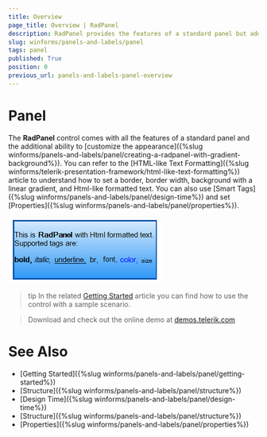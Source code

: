 ```yaml
---
title: Overview
page_title: Overview | RadPanel
description: RadPanel provides the features of a standard panel but adds advanced styling and text.
slug: winforms/panels-and-labels/panel
tags: panel
published: True
position: 0
previous_url: panels-and-labels-panel-overview
---
```


# Panel

The __RadPanel__ control comes with all the features of a standard panel and the additional ability to [customize the appearance]({%slug winforms/panels-and-labels/panel/creating-a-radpanel-with-gradient-background%}). You can refer to the [HTML-like Text Formatting]({%slug winforms/telerik-presentation-framework/html-like-text-formatting%}) article to understand how to set a border, border width, background with a linear gradient, and Html-like formatted text. You can also use [Smart Tags]({%slug winforms/panels-and-labels/panel/design-time%}) and set [Properties]({%slug winforms/panels-and-labels/panel/properties%}).

![panels-and-labels-panel-overview 001](images/panels-and-labels-panel-overview001.png)

>tip In the related [Getting Started](https://docs.telerik.com/devtools/winforms/controls/panels-and-labels/panel/getting-started) article you can find how to use the control with a sample scenario.

> Download and check out the online demo at [demos.telerik.com](https://telerik-winforms-demos.s3.amazonaws.com/TelerikWinFormsExamplesLauncher.exe)


# See Also

* [Getting Started]({%slug winforms/panels-and-labels/panel/getting-started%})
* [Structure]({%slug winforms/panels-and-labels/panel/structure%})
* [Design Time]({%slug winforms/panels-and-labels/panel/design-time%})
* [Structure]({%slug winforms/panels-and-labels/panel/structure%})
* [Properties]({%slug winforms/panels-and-labels/panel/properties%})